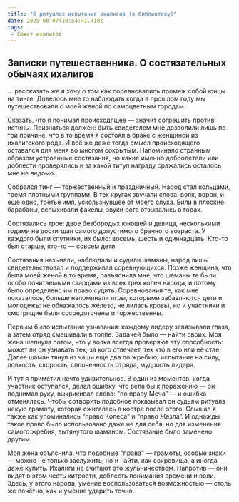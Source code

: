 ```yaml
---
title: "О ритуалах испытания ихалигов (в библиотеку)"
date: 2025-08-07T19:54:41.410Z
tags:
 - Сюжет ихалигов
---
```


Записки путешественника. О состязательных обычаях ихалигов
----------------------------------------------------------

... рассказать же я хочу о том как соревновались промеж собой юнцы на
тинге. Довелось мне то наблюдать когда в прошлом году мы путешествовали
с моей женой по самоцветным городам.

Сказать, что я понимал происходящее — значит согрешить против истины.
Признаться должен: быть свидетелем мне дозволили лишь по той причине,
что в то время я состоял в браке с женщиной из ихалигского рода. И всё
же даже тогда смысл происходящего оставался для меня во многом сокрытым.
Напоминало странным образом устроенные состязания, но какие именно
добродетели или доблести проверялись и за какой титул награду сражались
осталось мне не ведомо.

Собрался тинг — торжественный и праздничный. Народ стал кольцами, тремя
плотными группами. В тех кругах звучали слова: волк, ворон, и ещё одно,
третье имя, ускользнувшее от моего слуха. Били в плоские барабаны,
вспыхивали факелы, звуки рога отзывались в горах.

Состязались трое: двое безбородых юношей и девица, несколькими годами не
достигшая самого допустимого брачного возраста. У каждого были спутники,
их было: восемь, шесть и одиннадцать. Кто-то был старше, кто-то — совсем
дети

Состязания называли, наблюдали и судили шаманы, народ лишь
свидетельствовал и поддерживал соревнующихся. Позже женщина, что была
моей женой в то время, разъяснила мне, что шаманы те были особо
почитаемыми старцами из всех трех колен народа, и потому было определено
им право судить. Соревнования те, как мне показалось, больше напоминали
игры, которыми забавляются дети и молодежь: не обнажалось железо, не
лилась кровь), но и участники и смотрящие были сосредоточены и
торжественны.

Первым было испытание узнавания: каждому лидеру завязывали глаза, а
затем отряд смешивали в толпе. Задачей было — найти своих. Моя жена
шепнула потом, что у волка всегда проверяют эту способность: может ли он
узнавать тех, за кого отвечает, тех кто в его или её стае. Далее шаман
тянул из чаши еще два по жребию, испытание на силу, ловкость, скорость,
сплоченность отряда, мудрость лидера.

И тут я приметил нечто удивительное. В один из моментов, когда участник
оступался, делал ошибку, что вела бы к поражению — он поднимал руку,
выкрикивал слова: "по праву Меча” — и ошибка отменялась. Чтобы сотворить
подобное показывал он судьям ритуала некую грамоту, которая сжигалась в
костре после этого. Слышал я также как упоминались “право Колеса” и
“право Жезла”. И однажды такое право было использовано даже не для себя,
но для изменения самого жребия, вытянутого шаманом. Состязание было
заменено другим.

Моя жена объяснила, что подобные "права" — грамоты, особые знаки — можно
не только заслужить, но и найти, как сокровища, а иногда даже купить.
Ихалиги не считают это жульничеством. Напротив — они видят в этом честь
хитрости, доблесть понимания времени и воли. Здесь, у этого народа,
умение воспользоваться возможностью — столь же почётно, как и умение
ударить точно.
